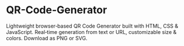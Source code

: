# QR-Code-Generator
Lightweight browser‑based QR Code Generator built with HTML, CSS &amp; JavaScript. Real‑time generation from text or URL, customizable size &amp; colors. Download as PNG or SVG.
